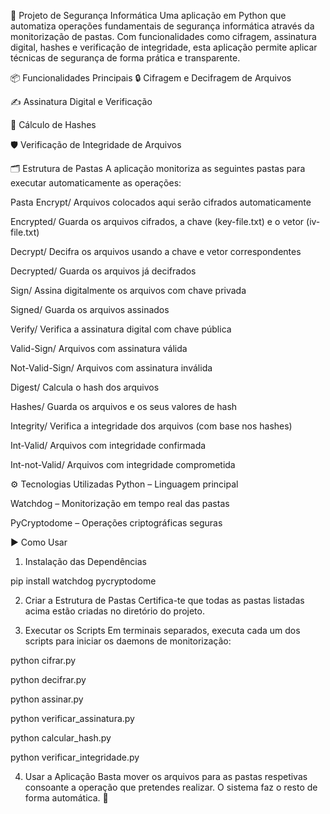 🔐 Projeto de Segurança Informática
Uma aplicação em Python que automatiza operações fundamentais de segurança informática através da monitorização de pastas. Com funcionalidades como cifragem, assinatura digital, hashes e verificação de integridade, esta aplicação permite aplicar técnicas de segurança de forma prática e transparente.

📦 Funcionalidades Principais
🔒 Cifragem e Decifragem de Arquivos

✍️ Assinatura Digital e Verificação

🧮 Cálculo de Hashes

🛡️ Verificação de Integridade de Arquivos

🗂️ Estrutura de Pastas
A aplicação monitoriza as seguintes pastas para executar automaticamente as operações:

Pasta
Encrypt/	Arquivos colocados aqui serão cifrados automaticamente

Encrypted/	Guarda os arquivos cifrados, a chave (key-file.txt) e o vetor (iv-file.txt)

Decrypt/	Decifra os arquivos usando a chave e vetor correspondentes

Decrypted/	Guarda os arquivos já decifrados

Sign/	Assina digitalmente os arquivos com chave privada

Signed/	Guarda os arquivos assinados

Verify/	Verifica a assinatura digital com chave pública

Valid-Sign/	Arquivos com assinatura válida

Not-Valid-Sign/	Arquivos com assinatura inválida

Digest/	Calcula o hash dos arquivos

Hashes/	Guarda os arquivos e os seus valores de hash

Integrity/	Verifica a integridade dos arquivos (com base nos hashes)

Int-Valid/	Arquivos com integridade confirmada

Int-not-Valid/	Arquivos com integridade comprometida

⚙️ Tecnologias Utilizadas
Python – Linguagem principal

Watchdog – Monitorização em tempo real das pastas

PyCryptodome – Operações criptográficas seguras

▶️ Como Usar
1. Instalação das Dependências

pip install watchdog pycryptodome

2. Criar a Estrutura de Pastas
Certifica-te que todas as pastas listadas acima estão criadas no diretório do projeto.

3. Executar os Scripts
Em terminais separados, executa cada um dos scripts para iniciar os daemons de monitorização:

python cifrar.py

python decifrar.py

python assinar.py

python verificar_assinatura.py

python calcular_hash.py

python verificar_integridade.py

4. Usar a Aplicação
Basta mover os arquivos para as pastas respetivas consoante a operação que pretendes realizar. O sistema faz o resto de forma automática. 🚀
